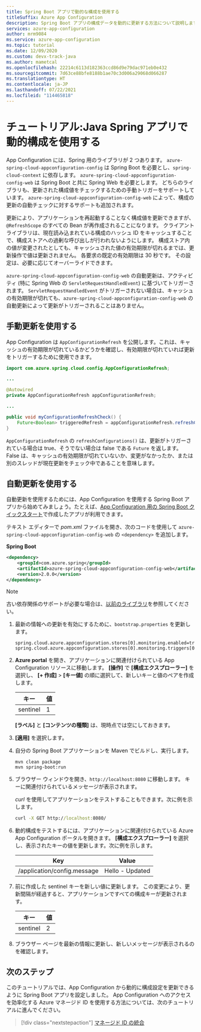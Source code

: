 ```yaml
---
title: Spring Boot アプリで動的な構成を使用する
titleSuffix: Azure App Configuration
description: Spring Boot アプリの構成データを動的に更新する方法について説明します
services: azure-app-configuration
author: mrm9084
ms.service: azure-app-configuration
ms.topic: tutorial
ms.date: 12/09/2020
ms.custom: devx-track-java
ms.author: mametcal
ms.openlocfilehash: 22214c6113d182363ccd86d9e79dac971eb0e432
ms.sourcegitcommit: 7d63ce88bfe8188b1ae70c3d006a29068d066287
ms.translationtype: HT
ms.contentlocale: ja-JP
ms.lasthandoff: 07/22/2021
ms.locfileid: "114465818"
---
```

# <a name="tutorial-use-dynamic-configuration-in-a-java-spring-app"></a>チュートリアル:Java Spring アプリで動的構成を使用する

App Configuration には、Spring  用のライブラリが 2 つあります。 `azure-spring-cloud-appconfiguration-config` は Spring Boot を必要とし、`spring-cloud-context` に依存します。 `azure-spring-cloud-appconfiguration-config-web` は Spring Boot と共に Spring Web を必要とします。 どちらのライブラリも、更新された構成値をチェックするための手動トリガーをサポートしています。 `azure-spring-cloud-appconfiguration-config-web` によって、構成の更新の自動チェックに対するサポートも追加されます。

更新により、アプリケーションを再起動することなく構成値を更新できますが、`@RefreshScope` のすべての Bean が再作成されることになります。 クライアント ライブラリは、現在読み込まれている構成のハッシュ ID をキャッシュすることで、構成ストアへの過剰な呼び出しが行われないようにします。 構成ストア内の値が変更されたとしても、キャッシュされた値の有効期限が切れるまでは、更新操作で値は更新されません。 各要求の既定の有効期限は 30 秒です。 その設定は、必要に応じてオーバーライドできます。

`azure-spring-cloud-appconfiguration-config-web` の自動更新は、アクティビティ (特に Spring Web の `ServletRequestHandledEvent`) に基づいてトリガーされます。 `ServletRequestHandledEvent` がトリガーされない場合は、キャッシュの有効期限が切れても、`azure-spring-cloud-appconfiguration-config-web` の自動更新によって更新がトリガーされることはありません。

## <a name="use-manual-refresh"></a>手動更新を使用する

App Configuration は `AppConfigurationRefresh` を公開します。これは、キャッシュの有効期限が切れているかどうかを確認し、有効期限が切れていれば更新をトリガーするために使用できます。

```java
import com.azure.spring.cloud.config.AppConfigurationRefresh;

...

@Autowired
private AppConfigurationRefresh appConfigurationRefresh;

...

public void myConfigurationRefreshCheck() {
    Future<Boolean> triggeredRefresh = appConfigurationRefresh.refreshConfigurations();
}
```

`AppConfigurationRefresh` の `refreshConfigurations()` は、更新がトリガーされている場合は true、そうでない場合は false である `Future` を返します。 False は、キャッシュの有効期限が切れていないか、変更がなかったか、または別のスレッドが現在更新をチェック中であることを意味します。

## <a name="use-automated-refresh"></a>自動更新を使用する

自動更新を使用するためには、App Configuration を使用する Spring Boot アプリから始めてみましょう。たとえば、[App Configuration 用の Spring Boot クイックスタート](quickstart-java-spring-app.md)で作成したアプリが利用できます。

テキスト エディターで *pom.xml* ファイルを開き、次のコードを使用して `azure-spring-cloud-appconfiguration-config-web` の `<dependency>` を追加します。

**Spring Boot**

```xml
<dependency>
    <groupId>com.azure.spring</groupId>
    <artifactId>azure-spring-cloud-appconfiguration-config-web</artifactId>
    <version>2.0.0</version>
</dependency>
```

> [!NOTE]
> 古い依存関係のサポートが必要な場合は、[以前のライブラリ](https://github.com/Azure/azure-sdk-for-java/blob/spring-cloud-starter-azure-appconfiguration-config_1.2.9/sdk/appconfiguration/spring-cloud-starter-azure-appconfiguration-config/README.md)を参照してください。

1. 最新の情報への更新を有効にするために、`bootstrap.properties` を更新します。

    ```properties
    spring.cloud.azure.appconfiguration.stores[0].monitoring.enabled=true
    spring.cloud.azure.appconfiguration.stores[0].monitoring.triggers[0].key=sentinel
    ```

1. **Azure portal** を開き、アプリケーションに関連付けられている App Configuration リソースに移動します。 **[操作]** で **[構成エクスプローラー]** を選択し、 **[+ 作成]**  >  **[キー値]** の順に選択して、新しいキーと値のペアを作成します。

    | キー | 値 |
    |---|---|
    | sentinel | 1 |

    **[ラベル]** と **[コンテンツの種類]** は、現時点では空にしておきます。

1. **[適用]** を選択します。

1. 自分の Spring Boot アプリケーションを Maven でビルドし、実行します。

    ```shell
    mvn clean package
    mvn spring-boot:run
    ```

1. ブラウザー ウィンドウを開き、`http://localhost:8080` に移動します。  キーに関連付けられているメッセージが表示されます。

    *curl* を使用してアプリケーションをテストすることもできます。次に例を示します。

    ```cmd
    curl -X GET http://localhost:8080/
    ```

1. 動的構成をテストするには、アプリケーションに関連付けられている Azure App Configuration ポータルを開きます。 **[構成エクスプローラー]** を選択し、表示されたキーの値を更新します。次に例を示します。

    | Key | Value |
    |---|---|
    | /application/config.message | Hello - Updated |

1. 前に作成した sentinel キーを新しい値に更新します。 この変更により、更新間隔が経過すると、アプリケーションですべての構成キーが更新されます。

    | キー | 値 |
    |---|---|
    | sentinel | 2 |

1. ブラウザー ページを最新の情報に更新し、新しいメッセージが表示されるのを確認します。

## <a name="next-steps"></a>次のステップ

このチュートリアルでは、App Configuration から動的に構成設定を更新できるように Spring Boot アプリを設定しました。 App Configuration へのアクセスを効率化する Azure マネージド ID を使用する方法については、次のチュートリアルに進んでください。

> [!div class="nextstepaction"]
> [マネージド ID の統合](./howto-integrate-azure-managed-service-identity.md)

